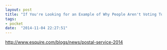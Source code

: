 ```yaml
---
layout: post
title: "If You're Looking for an Example of Why People Aren't Voting Today, Look at the Postal Service"
tags:
- pocket
date:  "2014-11-04 22:27:51"
---
```


http://www.esquire.com/blogs/news/postal-service-2014

